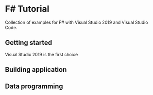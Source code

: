 # F# Tutorial

Collection of examples for F# with Visual Studio 2019 and Visual Studio Code.

## Getting started
Visual Studio 2019 is the first choice 

## Building application

## Data programming

